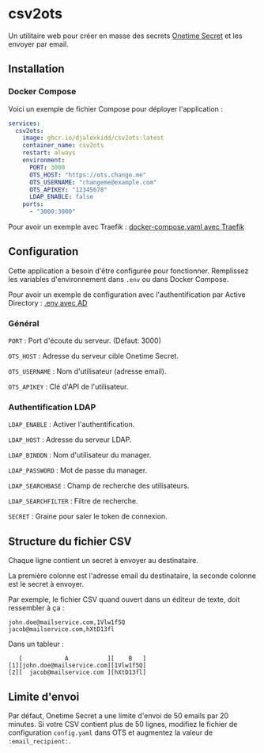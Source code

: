 # csv2ots

Un utilitaire web pour créer en masse des secrets [Onetime Secret](https://onetimesecret.com/) et les envoyer par email.

## Installation

### Docker Compose

Voici un exemple de fichier Compose pour déployer l'application :

```yaml
services:
  csv2ots:
    image: ghcr.io/djalexkidd/csv2ots:latest
    container_name: csv2ots
    restart: always
    environment:
      PORT: 3000
      OTS_HOST: "https://ots.change.me"
      OTS_USERNAME: "changeme@example.com"
      OTS_APIKEY: "12345678"
      LDAP_ENABLE: false
    ports:
      - "3000:3000"
```

Pour avoir un exemple avec Traefik : [docker-compose.yaml avec Traefik](https://github.com/djalexkidd/csv2ots/blob/master/docker-compose.yaml)

## Configuration

Cette application a besoin d'être configurée pour fonctionner. Remplissez les variables d'environnement dans ```.env``` ou dans Docker Compose.

Pour avoir un exemple de configuration avec l'authentification par Active Directory : [.env avec AD](https://github.com/djalexkidd/csv2ots/blob/master/.env.example)

### Général

```PORT``` : Port d'écoute du serveur. (Défaut: 3000)

```OTS_HOST``` : Adresse du serveur cible Onetime Secret.

```OTS_USERNAME``` : Nom d'utilisateur (adresse email).

```OTS_APIKEY``` : Clé d'API de l'utilisateur.

### Authentification LDAP

```LDAP_ENABLE``` : Activer l'authentification.

```LDAP_HOST``` : Adresse du serveur LDAP.

```LDAP_BINDDN``` : Nom d'utilisateur du manager.

```LDAP_PASSWORD``` : Mot de passe du manager.

```LDAP_SEARCHBASE``` : Champ de recherche des utilisateurs.

```LDAP_SEARCHFILTER``` : Filtre de recherche.

```SECRET``` : Graine pour saler le token de connexion.

## Structure du fichier CSV

Chaque ligne contient un secret à envoyer au destinataire.

La première colonne est l'adresse email du destinataire, la seconde colonne est le secret à envoyer.

Par exemple, le fichier CSV quand ouvert dans un éditeur de texte, doit ressembler à ça :

```
john.doe@mailservice.com,1Vlw1f5Q
jacob@mailservice.com,hXtD13fl
```

Dans un tableur :

```
   [            A           ][    B   ]
[1][john.doe@mailservice.com][1Vlw1f5Q]
[2][  jacob@mailservice.com ][hXtD13fl]
```

## Limite d'envoi

Par défaut, Onetime Secret a une limite d'envoi de 50 emails par 20 minutes. Si votre CSV contient plus de 50 lignes, modifiez le fichier de configuration ```config.yaml``` dans OTS et augmentez la valeur de ```:email_recipient:```.